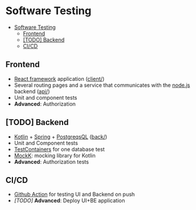 # Software Testing

- [Software Testing](#software-testing)
  - [Frontend](#frontend)
  - [[TODO] Backend](#todo-backend)
  - [CI/CD](#cicd)

## Frontend

+ [React framework](https://reactjs.org/) application ([client/](client/))
+ Several routing pages and a service that communicates with the [node.js](https://nodejs.org/) backend ([api/](api/))
+ Unit and component tests
+ **Advanced**: Authorization

## [TODO] Backend

+ [Kotlin](https://kotlinlang.org/) + [Spring](https://spring.io/) + [PostgreqsQL](https://www.postgresql.org/) ([back/](back/))
+ Unit and Component tests
+ [TestContainers](https://testcontainers.org/) for one database test
+ [MockK](https://mockk.io/): mocking library for Kotlin
+ **Advanced**: Authorization tests

## CI/CD

+ [Github Action](https://github.com/features/actions) for testing UI and Backend on push
+ *[TODO]* **Advanced**: Deploy UI+BE application
